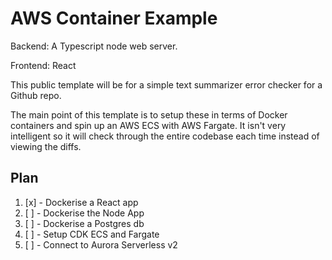# AWS Container Example

Backend:
A Typescript node web server.

Frontend:
React

This public template will be for a simple text summarizer error checker for a Github repo.

The main point of this template is to setup these in terms of Docker containers and spin up an AWS ECS with AWS Fargate. It isn't very intelligent so it will check through the entire codebase each time instead of viewing the diffs.

## Plan

1. [x] - Dockerise a React app
2. [ ] - Dockerise the Node App
3. [ ] - Dockerise a Postgres db
4. [ ] - Setup CDK ECS and Fargate
5. [ ] - Connect to Aurora Serverless v2
